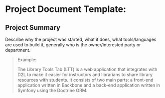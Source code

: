 <!-- TITLE: Raquels Test Page -->
<!-- SUBTITLE: A quick summary of Raquels Test Page -->

# Project Document Template:

## Project Summary

Describe why the project was started, what it does, what tools/languages are used to build it, generally who is the owner/interested party or department.

>Example:
>
>The Library Tools Tab (LTT) is a web application that integrates with D2L to
make it easier for instructors and librarians to share library resources with
students.  It consists of two main parts: a front-end application written in
Backbone and a back-end application written in Symfony using the Doctrine ORM.